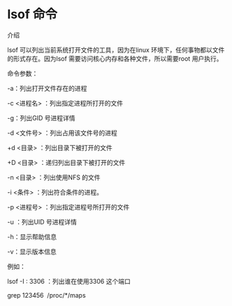 # lsof 命令

介绍

lsof 可以列出当前系统打开文件的工具，因为在linux 环境下，任何事物都以文件的形式存在。因为lsof 需要访问核心内存和各种文件，所以需要root 用户执行。

命令参数：

-a：列出打开文件存在的进程

-c <进程名> ：列出指定进程所打开的文件

-g：列出GID 号进程详情

-d <文件号> ：列出占用该文件号的进程

+d <目录> ：列出目录下被打开的文件

+D <目录> ：递归列出目录下被打开的文件

-n <目录> ：列出使用NFS 的文件

-i <条件> ：列出符合条件的进程。

-p <进程号> ：列出指定进程号所打开的文件

-u ：列出UID 号进程详情

-h：显示帮助信息

-v：显示版本信息 

例如：

lsof -I : 3306 ：列出谁在使用3306 这个端口

grep 123456  /proc/*/maps
